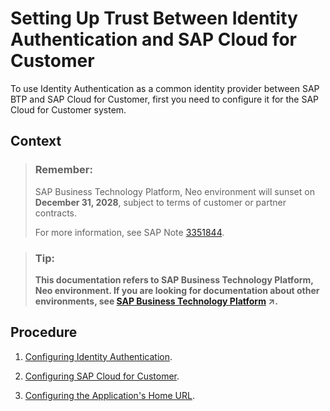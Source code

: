 <!-- loioe8b6db5a3e6f476b9f7faf31b85027df -->

# Setting Up Trust Between Identity Authentication and SAP Cloud for Customer

To use Identity Authentication as a common identity provider between SAP BTP and SAP Cloud for Customer, first you need to configure it for the SAP Cloud for Customer system.



## Context

> ### Remember:  
> SAP Business Technology Platform, Neo environment will sunset on **December 31, 2028**, subject to terms of customer or partner contracts.
> 
> For more information, see SAP Note [3351844](https://me.sap.com/notes/3351844).

> ### Tip:  
> **This documentation refers to SAP Business Technology Platform, Neo environment. If you are looking for documentation about other environments, see [SAP Business Technology Platform](https://help.sap.com/viewer/65de2977205c403bbc107264b8eccf4b/Cloud/en-US/6a2c1ab5a31b4ed9a2ce17a5329e1dd8.html "SAP Business Technology Platform (SAP BTP) is an integrated offering comprised of four technology portfolios: database and data management, application development and integration, analytics, and intelligent technologies. The platform offers users the ability to turn data into business value, compose end-to-end business processes, and build and extend SAP applications quickly.") :arrow_upper_right:.**



## Procedure

1.  [Configuring Identity Authentication](configuring-identity-authentication-82db0cf.md).

2.  [Configuring SAP Cloud for Customer](configuring-sap-cloud-for-customer-83011bb.md).

3.  [Configuring the Application's Home URL](configuring-the-application-s-home-url-dbd170e.md).


